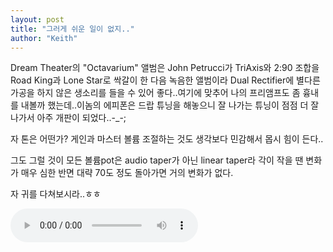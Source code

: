 ```yaml
---
layout: post
title: "그러게 쉬운 일이 없지.."
author: "Keith"
---
```


Dream Theater의 "Octavarium" 앨범은 John Petrucci가 TriAxis와 2:90 조합을 Road King과 Lone Star로 싹갈이 한 다음 녹음한 앨범이라 Dual Rectifier에 별다른 가공을 하지 않은 생소리를 들을 수 있어 좋다..여기에 맞추어 나의 프리앰프도 좀 흉내를 내볼까 했는데..이놈의 에피폰은 드랍 튜닝을 해놓으니 잘 나가는 튜닝이 점점 더 잘나가서 아주 개판이 되었다..-_-;

자 톤은 어떤가? 게인과 마스터 볼륨 조절하는 것도 생각보다 민감해서 몹시 힘이 든다..

그도 그럴 것이 모든 볼륨pot은 audio taper가 아닌 linear taper라 각이 작을 땐 변화가 매우 심한 반면 대략 70도 정도 돌아가면 거의 변화가 없다.

자 귀를 다쳐보시라..ㅎㅎ

<audio src="/assets/images/e1bf02e7aeef9c5c8416ba9c2094ad5a.mp3" controls preload></audio>





